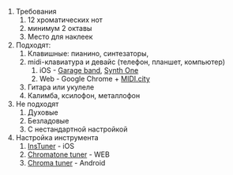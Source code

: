 1.  Требования
    1.  12 хроматических нот
    2.  минимум 2 октавы
    3.  Место для наклеек
2.  Подходят:
    1.  Клавишные: пианино, синтезаторы,
    2.  midi-клавиатура и девайс (телефон, планшет, компьютер)
        1.  iOS - [Garage band](https://apps.apple.com/ru/app/garageband/id408709785?ls=1&v0=www-ru-ios-garageband-app-garageband), [Synth One](https://apps.apple.com/us/app/audiokit-synth-one-synthesizer/id1371050497)
        2.  Web - Google Chrome + [MIDI.city](https://midi.city/)
    3.  Гитара или укулеле
    4.  Калимба, ксилофон, металлофон
3.  Не подходят
    1.  Духовые
    2.  Безладовые
    3.  С нестандартной настройкой
4.  Настройка инструмента
    1.  [InsTuner](https://apps.apple.com/ru/app/instuner-free-chromatic-tuner/id603425027) - iOS
    2.  [Chromatone tuner](https://chromatone.center/practice/pitch/tuner.html) - WEB
    3.  [Chroma tuner](https://play.google.com/store/apps/details?id=cafe.adriel.chroma&hl=en_US&gl=US) - Android